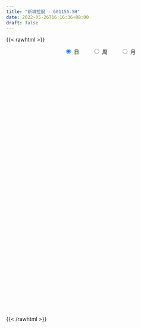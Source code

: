 ```yaml
---
title: "新城控股 - 601155.SH"
date: 2022-05-26T16:16:36+08:00
draft: false
---
```

{{< rawhtml >}}
    <div style="text-align: center">
        <label style="padding: 1rem;"><input style="margin-right: .5rem" type="radio" name="period" value="D" checked onclick="period_change(this)">日</label>
        <label style="padding: 1rem;"><input style="margin-right: .5rem" type="radio" name="period" value="W" onclick="period_change(this)">周</label>
        <label style="padding: 1rem;"><input style="margin-right: .5rem" type="radio" name="period" value="M" onclick="period_change(this)">月</label>
    </div>
    <div id="chart" style="height: 700px;"></div> 
    <script type="text/javascript">
        const D_v = [107827.12,69512.73,90962.77,74146.54,64954.05,61434.2,71985.63,82248.59,60612.44,54046.92,75956.71,61976.56,43164.27,61934.48,110045.65,84568.5,58995.86,54786.05,74351.45,69375.82,98161.22,77096.25,67216.47,68389.27,72625.37,72990.4,66278.96,51931.49,59040.93,93367.97,85041.34,62820.96,110625.62,88587.84,107023.37,101016.48,66418.37,68702.88,69545.03,132065.24,95767.81,85390.09,71716.75,59074.22,71491.0,61464.14,67804.63,64620.19,61268.65,175932.5,180103.28,131626.14,89731.25,85915.15,118801.44,68068.25,56882.47,108237.04,61995.56,156626.06,91267.36,193128.43,105279.61,58703.08,57585.65,66910.38,69860.65,68555.65,68814.88,65350.84,69957.77,66059.0,67102.77,45777.32,81878.14,80887.16,146805.32,157785.0,82813.9,85756.46,48997.75,40873.52,46495.0,58007.03,81395.93,74826.15,130113.59,112321.96,95455.37,170365.7,145249.38,129037.23,102517.92,137665.92,149038.38,176539.76,133365.46,137272.36,152230.37,82306.72,71208.45,83321.78,109409.12,62118.87,70580.56,133990.37,325556.13,249246.41,141549.84,110974.61,110978.02,164530.08,181458.72,166569.98,121784.96,119140.3,279327.88,147401.13,86633.26,161751.92,329628.36,155376.86,94406.76,74472.76,60373.75,68766.7,127349.56,72474.56,47150.7,63249.64,49668.67,49385.16,58150.9,102530.46,98558.87,98919.0,84795.77,130059.74,229782.27,251965.58,229267.02,389811.35,184446.65,253139.39,165484.24,170462.11,93935.14,161882.59,346799.64,164597.01,156325.53,90169.6,159412.59,129217.68,68833.43,177288.46,151226.29,169617.61,285751.49,175949.97,443348.73,361620.08,221482.76,181007.98,99937.05,110159.67,111249.84,140933.45,185664.09,385939.33,205870.84,158554.97,126457.36,84705.73,134207.41,114786.7,93818.93,65927.77,142384.61,98004.48,239191.87,151885.39,190744.86,82991.77,90068.57,127664.53,164653.85,122450.19,182894.35,100647.82,130147.73,173719.93,131069.82,145250.41,120889.82,106817.62,115728.28,174423.64,395787.99,181238.93,178917.83,172279.95,325805.47,426947.13,256148.69,433488.79,387735.21,602733.12,412772.89,323307.33,235251.13,295820.7,256639.56,408850.77,488073.11,365834.65,329202.86,303268.49,438413.48,285498.17,362340.96,280746.51,231159.64,264196.28,200474.0,270131.48,342366.86,201091.51,176879.83,198441.79,179477.33,317032.7,247195.73,354737.23,240948.06,219969.68,174180.1,289354.63,316281.51,244381.11,339735.22,338275.98,210746.3,151796.26,319848.18,243382.13,207660.21,174899.23,193058.1,289425.46]
const D_histogram = [0.0,0.0684189174,0.1584162923,0.2175097811,0.2590834322,0.2826750145,0.2967396443,0.3246131903,0.3407783538,0.3237620193,0.2746023267,0.2484157332,0.1950470954,0.1046007812,-0.0391011378,-0.1607227059,-0.2411816181,-0.3134730842,-0.3761412467,-0.4171352952,-0.5001697318,-0.5126362936,-0.5238567408,-0.5064763708,-0.5169452257,-0.428104697,-0.4023943039,-0.3416082002,-0.2951515594,-0.3060641571,-0.3238086335,-0.2963356397,-0.1074794869,-0.0923146008,-0.1508818541,-0.1341862233,-0.0951054533,-0.1049697294,-0.1035930702,-0.1192192893,-0.0459984866,-0.0739094195,-0.0340263157,-0.0302456051,-0.0402879574,-0.0762450225,-0.1053263919,-0.0600487545,-0.0980363252,-0.2727901222,-0.4507315767,-0.5507544462,-0.5526829765,-0.5217614043,-0.3960151178,-0.2982103766,-0.217260846,-0.1065899735,-0.0192250181,0.1957768693,0.3514268158,0.5502604449,0.6930076438,0.7334643322,0.7474962718,0.7144466459,0.714532665,0.586973764,0.4702741859,0.3111817415,0.1899466332,0.1143166037,0.0109864505,-0.0590033652,-0.0857855184,-0.0934591082,0.0365420751,0.2133899666,0.2751881791,0.336313551,0.3470976619,0.3224197124,0.2862844559,0.2735658762,0.3157727612,0.2114223167,0.0036083332,-0.2288127385,-0.3439744411,-0.2479930781,-0.1402857554,0.0019917239,-0.0272352541,0.064827181,0.1449746881,0.220142201,0.1581963385,0.1587014851,0.2343375894,0.2364171019,0.1394144296,0.0495320904,-0.06447366,-0.1281257515,-0.1923262645,-0.0865025675,0.1301113638,0.1983836031,0.2570772432,0.235905024,0.089303619,-0.1194983499,-0.3350084929,-0.5330895901,-0.6052631262,-0.6610039928,-0.7709396672,-0.7094887022,-0.6398612306,-0.4626395281,-0.1138965635,0.0652308012,0.1687126954,0.195997893,0.1851346027,0.1249810263,0.160608014,0.1366102186,0.1266033605,0.1281544788,0.1142403282,0.0700420435,0.0051904977,-0.0883636162,-0.1201356173,-0.10230996,-0.0362297706,-0.0485851784,0.0814707422,0.0595730636,0.1106482256,0.0156314314,-0.052412219,-0.1821879931,-0.2611131762,-0.2549322513,-0.2417383333,-0.2472638426,-0.1347574246,-0.0897931382,-0.0337940292,-0.0426601266,0.0085732601,0.0239329532,0.0261588078,-0.0157615689,0.0132461833,0.0538888323,0.1493484087,0.1487390082,0.284166778,0.4537169784,0.5581510462,0.5665234135,0.4970016372,0.3569182877,0.2920954877,0.2969603914,0.347763222,0.5023989905,0.5290690297,0.548871706,0.4669926545,0.3814070511,0.3034972542,0.1527424997,0.1151324826,0.0850545467,0.0291716202,0.0091172139,0.1057237243,-0.0029938026,-0.1747098784,-0.2482388804,-0.3508941473,-0.265236611,-0.1420152361,-0.1271061593,-0.2150385289,-0.3093615873,-0.3962969476,-0.4922866049,-0.5150452262,-0.4672009338,-0.3835672772,-0.3327038354,-0.2934391727,-0.4025945952,-0.6140915654,-0.7043017067,-0.744704411,-0.8068711911,-0.9477807944,-0.975973759,-0.7894168942,-0.4621994891,-0.2339499523,0.0076284661,0.2812559109,0.3615130882,0.406797612,0.4894022011,0.5191149615,0.6986447901,0.8793868419,1.0353697082,1.1621064168,1.0384961303,0.8890832612,0.6335774062,0.3541569898,0.1329383015,0.0845756057,0.0856332276,0.0344529664,-0.059628092,-0.2559410064,-0.4020718635,-0.4201043791,-0.5193177581,-0.5902770334,-0.6339947842,-0.5279896351,-0.3095202839,-0.2170170165,-0.2601518827,-0.3024850006,-0.2973728138,-0.3086999401,-0.334777123,-0.2205505182,-0.1087469786,-0.0327931879,-0.0100196249,0.1294984737,0.1814184699,0.165087625,0.1536833681,0.1188111369,0.1652370418]
const D_fast = [0.0,0.0855236467,0.2151250948,0.3285960288,0.434940538,0.5292008738,0.6174504147,0.7264772583,0.8278370103,0.8917611805,0.9112520697,0.9471694094,0.9425625456,0.8782664266,0.7247892232,0.5629869786,0.4222326619,0.2715729247,0.1148694506,-0.0304084218,-0.2384852913,-0.3791109265,-0.5212955589,-0.6305342816,-0.7702394429,-0.7884250885,-0.8633132713,-0.8879292177,-0.9152604667,-1.0026891038,-1.1013857385,-1.1479966547,-0.9860103736,-0.9939241377,-1.0902118544,-1.1070627795,-1.0917583728,-1.1278650813,-1.1523866896,-1.197817731,-1.1360965499,-1.1824848377,-1.1511083129,-1.1548890036,-1.1750033452,-1.230021666,-1.2854346333,-1.2551691845,-1.3176658365,-1.560617164,-1.8512415128,-2.0889529938,-2.2290522682,-2.3285710471,-2.30182854,-2.278576393,-2.2519420738,-2.1679186948,-2.0853599939,-1.8214138892,-1.5779072387,-1.2415084984,-0.9255093885,-0.701686617,-0.5007806096,-0.355218574,-0.1764993886,-0.1573148486,-0.1564458802,-0.2377428893,-0.3114913392,-0.3585422178,-0.4591257583,-0.5438664154,-0.5920949482,-0.623133315,-0.483996613,-0.2538012298,-0.1232059726,0.0219977871,0.1195563135,0.1754832921,0.2109191495,0.2665920389,0.3877421142,0.3362472489,0.1293353487,-0.1602889076,-0.3614442205,-0.327461127,-0.2548252432,-0.1120498329,-0.1480856244,-0.0398163941,0.0765747851,0.2067778482,0.1843810703,0.2245615882,0.3587820898,0.4199658779,0.3578168129,0.2803174963,0.1501933309,0.0545098016,-0.0577722776,0.0264257776,0.2755675498,0.3934356898,0.5163986407,0.5542026776,0.4299271773,0.191250621,-0.1080116453,-0.4393651401,-0.6628544577,-0.8838463225,-1.1865169137,-1.3024381243,-1.3927759602,-1.3312141399,-1.010945316,-0.815510251,-0.669850183,-0.5935655122,-0.5581451518,-0.5870534717,-0.5112744804,-0.5011197211,-0.4794757391,-0.4458860012,-0.4312400698,-0.4579278435,-0.5214817648,-0.6371267828,-0.6989326883,-0.7066845209,-0.6496617742,-0.6741634766,-0.5237398704,-0.5307442831,-0.4520070647,-0.5431160011,-0.6242627063,-0.7995854786,-0.9437889558,-1.0013410936,-1.048581759,-1.1159232289,-1.0371061671,-1.0145901652,-0.9670395636,-0.9865706926,-0.9331939909,-0.9118510595,-0.9030855029,-0.9489462719,-0.9166269739,-0.8625121167,-0.7297154381,-0.6931400867,-0.4866706223,-0.2036911773,0.040280652,0.1902838726,0.2450125057,0.1941587281,0.2023598,0.2814648016,0.4192084376,0.6994439538,0.8583812504,1.0154018532,1.0502709653,1.0600371247,1.0580016414,0.9454325118,0.9366056153,0.9277913161,0.8792012947,0.8614261919,0.9844636333,0.8749976558,0.6596041103,0.5240153883,0.3336365845,0.3529849681,0.4407025339,0.4238350709,0.2821430691,0.1104796139,-0.0755299833,-0.2945912919,-0.4461112197,-0.5150671607,-0.5273253235,-0.5596378405,-0.593732971,-0.8035370423,-1.1685569039,-1.4348424718,-1.6614212788,-1.9253058567,-2.3031606586,-2.5753470629,-2.5861444217,-2.3744768888,-2.2047148401,-1.9612293053,-1.6172878827,-1.4466524333,-1.2996685065,-1.0947133672,-0.9352218664,-0.5810308402,-0.1804420779,0.2343832153,0.6516465281,0.7876602743,0.8605182204,0.763406717,0.5725255481,0.3845414351,0.3573226408,0.3797885696,0.33722155,0.2282334686,-0.0320646974,-0.2787135204,-0.4017721307,-0.6308149493,-0.849343483,-1.0515599298,-1.0775521895,-0.9364629093,-0.8982138959,-1.0063867328,-1.1243411009,-1.1935721175,-1.2820742289,-1.3918456925,-1.3327567173,-1.2481399223,-1.1803844286,-1.1601157719,-0.9882230548,-0.8909484411,-0.8660073798,-0.8389907947,-0.8441602417,-0.7564250764]
const D_slow = [0.0,0.0171047293,0.0567088024,0.1110862477,0.1758571057,0.2465258594,0.3207107704,0.401864068,0.4870586565,0.5679991613,0.636649743,0.6987536763,0.7475154501,0.7736656454,0.763890361,0.7237096845,0.66341428,0.5850460089,0.4910106973,0.3867268735,0.2616844405,0.1335253671,0.0025611819,-0.1240579108,-0.2532942172,-0.3603203915,-0.4609189674,-0.5463210175,-0.6201089073,-0.6966249466,-0.777577105,-0.8516610149,-0.8785308867,-0.9016095369,-0.9393300004,-0.9728765562,-0.9966529195,-1.0228953519,-1.0487936194,-1.0785984417,-1.0900980634,-1.1085754182,-1.1170819972,-1.1246433985,-1.1347153878,-1.1537766434,-1.1801082414,-1.19512043,-1.2196295113,-1.2878270419,-1.4005099361,-1.5381985476,-1.6763692917,-1.8068096428,-1.9058134223,-1.9803660164,-2.0346812279,-2.0613287213,-2.0661349758,-2.0171907585,-1.9293340545,-1.7917689433,-1.6185170323,-1.4351509493,-1.2482768813,-1.0696652199,-0.8910320536,-0.7442886126,-0.6267200661,-0.5489246307,-0.5014379724,-0.4728588215,-0.4701122089,-0.4848630502,-0.5063094298,-0.5296742068,-0.5205386881,-0.4671911964,-0.3983941516,-0.3143157639,-0.2275413484,-0.1469364203,-0.0753653064,-0.0069738373,0.071969353,0.1248249322,0.1257270155,0.0685238309,-0.0174697794,-0.0794680489,-0.1145394878,-0.1140415568,-0.1208503703,-0.1046435751,-0.068399903,-0.0133643528,0.0261847318,0.0658601031,0.1244445004,0.1835487759,0.2184023833,0.2307854059,0.2146669909,0.182635553,0.1345539869,0.1129283451,0.145456186,0.1950520868,0.2593213976,0.3182976536,0.3406235583,0.3107489708,0.2269968476,0.0937244501,-0.0575913315,-0.2228423297,-0.4155772465,-0.592949422,-0.7529147297,-0.8685746117,-0.8970487526,-0.8807410523,-0.8385628784,-0.7895634052,-0.7432797545,-0.7120344979,-0.6718824944,-0.6377299398,-0.6060790996,-0.57404048,-0.5454803979,-0.527969887,-0.5266722626,-0.5487631666,-0.578797071,-0.604374561,-0.6134320036,-0.6255782982,-0.6052106126,-0.5903173467,-0.5626552903,-0.5587474325,-0.5718504872,-0.6173974855,-0.6826757796,-0.7464088424,-0.8068434257,-0.8686593863,-0.9023487425,-0.924797027,-0.9332455344,-0.943910566,-0.941767251,-0.9357840127,-0.9292443107,-0.933184703,-0.9298731572,-0.9164009491,-0.8790638469,-0.8418790948,-0.7708374003,-0.6574081557,-0.5178703942,-0.3762395408,-0.2519891315,-0.1627595596,-0.0897356877,-0.0154955898,0.0714452157,0.1970449633,0.3293122207,0.4665301472,0.5832783108,0.6786300736,0.7545043872,0.7926900121,0.8214731327,0.8427367694,0.8500296745,0.8523089779,0.878739909,0.8779914584,0.8343139888,0.7722542687,0.6845307318,0.6182215791,0.5827177701,0.5509412302,0.497181598,0.4198412012,0.3207669643,0.1976953131,0.0689340065,-0.0478662269,-0.1437580463,-0.2269340051,-0.3002937983,-0.4009424471,-0.5544653384,-0.7305407651,-0.9167168678,-1.1184346656,-1.3553798642,-1.599373304,-1.7967275275,-1.9122773998,-1.9707648878,-1.9688577713,-1.8985437936,-1.8081655215,-1.7064661185,-1.5841155683,-1.4543368279,-1.2796756303,-1.0598289199,-0.8009864928,-0.5104598886,-0.2508358561,-0.0285650408,0.1298293108,0.2183685583,0.2516031336,0.2727470351,0.294155342,0.3027685836,0.2878615606,0.223876309,0.1233583431,0.0183322483,-0.1114971912,-0.2590664496,-0.4175651456,-0.5495625544,-0.6269426254,-0.6811968795,-0.7462348501,-0.8218561003,-0.8961993037,-0.9733742888,-1.0570685695,-1.1122061991,-1.1393929437,-1.1475912407,-1.1500961469,-1.1177215285,-1.072366911,-1.0310950048,-0.9926741628,-0.9629713785,-0.9216621181]
const D_data = [['2021-05-17', 42.8828, 42.712, 42.4559, 43.6038],['2021-05-18', 42.6836, 43.7841, 42.361, 44.0972],['2021-05-19', 44.1161, 44.581, 44.0592, 45.3495],['2021-05-20', 44.6854, 44.7613, 43.9738, 45.0269],['2021-05-21', 45.0364, 45.0269, 44.8751, 45.7954],['2021-05-24', 45.0649, 45.2262, 44.4767, 45.4633],['2021-05-25', 45.0649, 45.4823, 44.9605, 45.9472],['2021-05-26', 45.7005, 46.0705, 45.2546, 46.6587],['2021-05-27', 46.0895, 46.3741, 45.6341, 46.7726],['2021-05-28', 46.5734, 46.2982, 46.099, 47.0572],['2021-05-31', 46.3836, 46.0421, 45.2167, 46.3836],['2021-06-01', 46.2982, 46.4311, 45.4444, 46.9244],['2021-06-02', 46.3267, 46.1559, 45.9187, 46.5449],['2021-06-03', 46.3077, 45.5298, 45.5298, 47.0572],['2021-06-04', 45.0649, 44.3628, 44.2584, 45.8049],['2021-06-07', 44.1731, 43.9454, 43.8125, 44.951],['2021-06-08', 44.192, 43.8505, 43.6418, 44.6854],['2021-06-09', 43.6513, 43.4046, 43.3097, 44.0687],['2021-06-10', 43.2907, 42.9587, 42.693, 43.7556],['2021-06-11', 43.0915, 42.693, 42.5223, 43.4331],['2021-06-15', 42.5128, 41.5071, 41.1751, 42.7025],['2021-06-16', 41.5546, 41.7538, 41.2699, 42.6836],['2021-06-17', 41.7158, 41.2984, 41.2889, 42.2092],['2021-06-18', 41.4692, 41.251, 40.473, 41.4787],['2021-06-21', 40.7956, 40.4825, 40.1409, 40.7956],['2021-06-22', 40.5394, 41.5166, 40.5204, 41.6969],['2021-06-23', 41.6305, 40.6438, 40.473, 41.6969],['2021-06-24', 40.6533, 40.9474, 40.3876, 41.5261],['2021-06-25', 40.862, 40.7197, 40.4635, 41.0802],['2021-06-28', 40.7956, 39.7614, 39.3535, 40.7956],['2021-06-29', 39.9417, 39.2396, 39.0499, 40.3022],['2021-06-30', 39.2396, 39.4673, 38.6799, 40.0081],['2021-07-01', 39.4768, 41.7917, 39.325, 42.1428],['2021-07-02', 41.4312, 39.9607, 39.9417, 41.6305],['2021-07-05', 40.2358, 38.6894, 38.3383, 40.3212],['2021-07-06', 38.7084, 39.2681, 38.7084, 39.9891],['2021-07-07', 38.9361, 39.4673, 38.7084, 39.6856],['2021-07-08', 40.2548, 38.7084, 38.5281, 40.3117],['2021-07-09', 39.0973, 38.5945, 38.4807, 39.5338],['2021-07-12', 38.8981, 38.1012, 37.8071, 38.974],['2021-07-13', 38.38, 39.15, 38.2, 39.65],['2021-07-14', 39.15, 37.8, 37.8, 39.15],['2021-07-15', 37.89, 38.48, 37.01, 38.93],['2021-07-16', 38.48, 37.96, 37.82, 38.76],['2021-07-19', 37.85, 37.58, 36.53, 37.85],['2021-07-20', 37.37, 36.92, 36.73, 37.5],['2021-07-21', 37.05, 36.59, 36.2, 37.18],['2021-07-22', 36.61, 37.33, 36.42, 37.7],['2021-07-23', 37.41, 36.07, 36.0, 37.64],['2021-07-26', 35.03, 33.45, 32.7, 35.13],['2021-07-27', 33.42, 31.97, 31.78, 33.42],['2021-07-28', 31.83, 31.58, 31.37, 32.3],['2021-07-29', 32.3, 31.86, 31.58, 32.3],['2021-07-30', 31.86, 31.67, 30.83, 32.25],['2021-08-02', 32.1, 32.65, 30.8, 33.25],['2021-08-03', 32.5, 32.35, 32.1, 33.48],['2021-08-04', 32.35, 32.13, 31.83, 32.57],['2021-08-05', 32.01, 32.6, 31.95, 33.66],['2021-08-06', 32.15, 32.5, 31.68, 32.81],['2021-08-09', 32.83, 34.7, 32.51, 35.69],['2021-08-10', 34.7, 34.9, 33.7, 35.12],['2021-08-11', 36.0, 36.5, 36.0, 38.39],['2021-08-12', 36.58, 36.98, 36.25, 37.42],['2021-08-13', 36.6, 36.55, 36.08, 37.15],['2021-08-16', 36.89, 36.77, 36.15, 37.36],['2021-08-17', 36.7, 36.55, 36.15, 37.58],['2021-08-18', 36.29, 37.31, 35.71, 37.48],['2021-08-19', 37.03, 35.77, 35.66, 37.3],['2021-08-20', 35.88, 35.57, 34.91, 36.62],['2021-08-23', 35.3, 34.52, 34.45, 35.56],['2021-08-24', 34.39, 34.36, 33.99, 35.23],['2021-08-25', 34.65, 34.45, 33.71, 34.95],['2021-08-26', 34.28, 33.6, 33.29, 34.63],['2021-08-27', 33.41, 33.46, 33.01, 33.96],['2021-08-30', 33.89, 33.61, 32.55, 34.27],['2021-08-31', 33.78, 33.61, 32.87, 34.48],['2021-09-01', 33.6, 35.57, 33.36, 36.29],['2021-09-02', 35.5, 37.02, 35.21, 37.45],['2021-09-03', 37.0, 36.36, 35.88, 37.37],['2021-09-06', 36.32, 36.88, 36.04, 37.63],['2021-09-07', 36.88, 36.68, 36.12, 37.11],['2021-09-08', 37.0, 36.44, 36.31, 37.08],['2021-09-09', 36.28, 36.36, 35.83, 37.17],['2021-09-10', 36.75, 36.74, 36.23, 37.61],['2021-09-13', 36.6, 37.75, 36.4, 38.11],['2021-09-14', 37.92, 35.97, 35.81, 37.92],['2021-09-15', 35.58, 33.93, 33.5, 35.75],['2021-09-16', 33.61, 32.35, 32.24, 33.83],['2021-09-17', 32.32, 32.65, 32.01, 33.34],['2021-09-22', 31.77, 35.0, 31.51, 35.37],['2021-09-23', 35.1, 35.53, 34.65, 35.84],['2021-09-24', 35.53, 36.57, 35.23, 37.31],['2021-09-27', 36.57, 34.7, 34.53, 36.57],['2021-09-28', 36.0, 36.39, 35.72, 37.09],['2021-09-29', 36.15, 36.78, 36.07, 37.85],['2021-09-30', 37.52, 37.28, 37.23, 39.06],['2021-10-08', 38.2, 35.75, 35.43, 38.39],['2021-10-11', 35.98, 36.5, 35.98, 37.75],['2021-10-12', 36.78, 37.82, 36.25, 37.98],['2021-10-13', 37.82, 37.32, 36.66, 38.09],['2021-10-14', 37.01, 36.0, 35.96, 37.49],['2021-10-15', 35.96, 35.69, 35.56, 36.9],['2021-10-18', 35.69, 34.86, 33.81, 35.7],['2021-10-19', 34.85, 34.96, 34.2, 35.63],['2021-10-20', 35.29, 34.5, 34.11, 35.34],['2021-10-21', 34.7, 36.65, 34.68, 36.76],['2021-10-22', 38.39, 38.95, 38.21, 40.32],['2021-10-25', 37.05, 38.02, 37.05, 39.43],['2021-10-26', 38.0, 38.46, 37.51, 39.83],['2021-10-27', 38.5, 37.8, 37.23, 38.5],['2021-10-28', 37.25, 35.95, 35.8, 37.61],['2021-10-29', 35.01, 34.24, 33.82, 35.69],['2021-11-01', 34.24, 32.86, 32.5, 34.24],['2021-11-02', 32.88, 31.63, 31.38, 33.27],['2021-11-03', 31.9, 32.02, 31.64, 32.4],['2021-11-04', 32.03, 31.35, 31.3, 32.35],['2021-11-05', 31.0, 29.6, 28.62, 31.28],['2021-11-08', 29.91, 30.95, 29.91, 31.16],['2021-11-09', 31.4, 30.77, 30.3, 31.4],['2021-11-10', 30.95, 32.23, 30.03, 32.27],['2021-11-11', 32.44, 35.45, 32.4, 35.45],['2021-11-12', 35.44, 34.61, 34.21, 35.45],['2021-11-15', 34.6, 34.4, 33.7, 34.67],['2021-11-16', 35.0, 33.83, 33.51, 35.0],['2021-11-17', 33.73, 33.44, 33.04, 34.1],['2021-11-18', 33.1, 32.65, 32.53, 33.36],['2021-11-19', 32.64, 33.8, 32.22, 34.28],['2021-11-22', 33.8, 33.11, 32.72, 33.89],['2021-11-23', 33.02, 33.21, 32.75, 33.62],['2021-11-24', 33.11, 33.35, 32.97, 34.25],['2021-11-25', 33.56, 33.14, 32.86, 33.79],['2021-11-26', 32.98, 32.6, 32.39, 32.98],['2021-11-29', 32.2, 32.0, 31.7, 32.5],['2021-11-30', 31.63, 31.1, 30.99, 32.55],['2021-12-01', 30.87, 31.37, 30.81, 32.36],['2021-12-02', 31.4, 31.78, 30.94, 32.49],['2021-12-03', 31.92, 32.47, 31.32, 32.47],['2021-12-06', 32.98, 31.51, 31.51, 34.25],['2021-12-07', 32.51, 33.54, 32.11, 34.15],['2021-12-08', 33.34, 31.9, 31.62, 33.54],['2021-12-09', 31.8, 32.88, 31.61, 33.32],['2021-12-10', 32.48, 30.9, 30.13, 32.7],['2021-12-13', 30.89, 30.7, 30.62, 31.78],['2021-12-14', 30.6, 29.21, 29.19, 30.6],['2021-12-15', 29.24, 29.01, 28.95, 29.68],['2021-12-16', 29.09, 29.57, 28.75, 29.79],['2021-12-17', 29.35, 29.4, 29.35, 29.77],['2021-12-20', 29.33, 28.87, 28.79, 29.98],['2021-12-21', 28.81, 30.36, 28.8, 30.77],['2021-12-22', 30.25, 29.72, 29.56, 30.56],['2021-12-23', 29.68, 29.95, 28.88, 30.23],['2021-12-24', 29.78, 29.1, 29.09, 29.78],['2021-12-27', 29.3, 29.82, 29.23, 30.66],['2021-12-28', 29.76, 29.43, 29.18, 29.8],['2021-12-29', 29.4, 29.2, 29.11, 29.56],['2021-12-30', 29.18, 28.41, 28.3, 29.25],['2021-12-31', 28.48, 29.13, 28.42, 29.32],['2022-01-04', 28.85, 29.36, 28.46, 29.77],['2022-01-05', 29.29, 30.37, 29.11, 30.89],['2022-01-06', 30.36, 29.42, 29.14, 30.58],['2022-01-07', 29.4, 31.55, 29.4, 31.95],['2022-01-10', 31.48, 33.0, 31.28, 33.43],['2022-01-11', 33.7, 33.25, 32.58, 34.44],['2022-01-12', 33.01, 32.74, 31.72, 33.36],['2022-01-13', 32.4, 31.98, 31.95, 33.16],['2022-01-14', 31.61, 30.84, 30.79, 31.9],['2022-01-17', 30.7, 31.47, 30.55, 31.8],['2022-01-18', 31.14, 32.41, 31.13, 33.06],['2022-01-19', 32.9, 33.4, 32.66, 34.09],['2022-01-20', 34.48, 35.62, 34.3, 36.72],['2022-01-21', 35.52, 34.96, 34.24, 35.8],['2022-01-24', 35.29, 35.49, 34.52, 36.5],['2022-01-25', 35.41, 34.53, 34.45, 35.95],['2022-01-26', 34.65, 34.46, 34.0, 35.05],['2022-01-27', 34.25, 34.49, 33.69, 35.2],['2022-01-28', 34.46, 33.25, 33.18, 34.9],['2022-02-07', 33.25, 34.38, 33.02, 34.51],['2022-02-08', 34.2, 34.49, 33.73, 34.65],['2022-02-09', 35.0, 34.1, 33.85, 36.03],['2022-02-10', 34.2, 34.48, 33.11, 35.3],['2022-02-11', 35.5, 36.32, 35.5, 37.08],['2022-02-14', 35.8, 33.88, 33.71, 36.19],['2022-02-15', 34.0, 32.38, 31.76, 34.41],['2022-02-16', 32.6, 32.89, 32.2, 33.26],['2022-02-17', 32.8, 31.91, 31.81, 32.8],['2022-02-18', 32.37, 34.07, 32.23, 34.16],['2022-02-21', 34.39, 35.03, 33.26, 35.2],['2022-02-22', 34.51, 34.02, 33.74, 35.7],['2022-02-23', 33.9, 32.47, 32.25, 34.0],['2022-02-24', 32.12, 31.75, 31.31, 32.43],['2022-02-25', 31.77, 31.12, 30.7, 32.39],['2022-02-28', 31.0, 30.19, 29.71, 31.14],['2022-03-01', 30.12, 30.4, 29.93, 30.99],['2022-03-02', 30.7, 30.96, 30.6, 31.64],['2022-03-03', 31.2, 31.41, 31.0, 32.0],['2022-03-04', 31.39, 31.05, 30.18, 31.47],['2022-03-07', 31.8, 30.86, 30.28, 31.8],['2022-03-08', 30.8, 28.48, 28.27, 30.89],['2022-03-09', 28.69, 25.85, 25.63, 28.82],['2022-03-10', 26.28, 25.93, 25.36, 26.52],['2022-03-11', 25.31, 25.5, 24.64, 25.69],['2022-03-14', 24.76, 24.18, 24.0, 25.68],['2022-03-15', 23.76, 21.76, 21.76, 23.76],['2022-03-16', 21.98, 21.73, 20.09, 22.37],['2022-03-17', 23.9, 23.9, 23.17, 23.9],['2022-03-18', 24.25, 26.29, 23.98, 26.29],['2022-03-21', 26.22, 26.0, 24.75, 26.42],['2022-03-22', 24.9, 27.07, 24.77, 27.78],['2022-03-23', 27.0, 28.71, 26.58, 29.78],['2022-03-24', 27.5, 27.24, 27.16, 28.57],['2022-03-25', 26.76, 27.2, 26.45, 28.28],['2022-03-28', 27.0, 28.14, 26.6, 28.92],['2022-03-29', 27.72, 27.97, 27.51, 29.26],['2022-03-30', 28.1, 30.71, 28.0, 30.77],['2022-03-31', 29.91, 32.17, 29.75, 33.29],['2022-04-01', 31.78, 33.41, 31.1, 33.8],['2022-04-06', 34.0, 34.6, 33.51, 35.42],['2022-04-07', 33.97, 32.3, 31.96, 34.6],['2022-04-08', 32.36, 31.99, 30.79, 33.3],['2022-04-11', 31.35, 30.18, 30.01, 31.55],['2022-04-12', 30.01, 28.85, 28.6, 30.75],['2022-04-13', 28.57, 28.45, 27.78, 29.32],['2022-04-14', 29.0, 30.01, 28.62, 30.38],['2022-04-15', 29.45, 30.61, 29.45, 31.72],['2022-04-18', 29.8, 29.91, 29.57, 31.66],['2022-04-19', 29.6, 29.01, 28.25, 29.75],['2022-04-20', 28.75, 26.85, 26.39, 29.0],['2022-04-21', 26.85, 26.31, 26.1, 27.43],['2022-04-22', 26.06, 27.15, 25.9, 27.44],['2022-04-25', 26.66, 25.43, 25.4, 27.75],['2022-04-26', 25.52, 24.85, 24.7, 26.1],['2022-04-27', 24.37, 24.34, 23.32, 24.69],['2022-04-28', 24.0, 25.85, 23.91, 25.85],['2022-04-29', 25.79, 27.72, 24.67, 28.1],['2022-05-05', 27.72, 26.68, 26.57, 28.39],['2022-05-06', 25.9, 24.82, 24.52, 25.9],['2022-05-09', 24.4, 24.26, 24.22, 25.32],['2022-05-10', 23.98, 24.39, 23.05, 24.62],['2022-05-11', 23.76, 23.79, 23.5, 24.6],['2022-05-12', 23.5, 23.1, 22.7, 23.74],['2022-05-13', 23.1, 24.72, 23.01, 24.95],['2022-05-16', 25.9, 25.01, 24.45, 25.9],['2022-05-17', 24.79, 24.85, 24.33, 25.52],['2022-05-18', 24.61, 24.27, 24.02, 24.79],['2022-05-19', 23.69, 26.06, 23.66, 26.4],['2022-05-20', 25.9, 25.45, 25.25, 26.51],['2022-05-23', 25.33, 24.68, 24.38, 25.5],['2022-05-24', 24.7, 24.65, 24.45, 25.08],['2022-05-25', 24.65, 24.2, 23.78, 24.65],['2022-05-26', 24.37, 25.23, 24.02, 25.62]]
const W_v = [608597.95,713938.5699999999,574148.04,751987.0399999999,508427.78,433766.69,541541.4299999999,567340.05,536975.46,901301.5900000001,909691.3300000001,679975.4500000001,515713.6,418518.14,582754.22,1039105.02,547832.67,805041.72,955423.39,1032122.48,774273.3800000001,660546.83,780992.3500000001,626796.6899999999,1001136.74,1299952.9100000001,1376634.45,1544138.75,1778853.1599999999,1764999.5699999998,1029282.45,363020.28,1180656.6200000001,1014902.7999999999,1287627.55,946166.53,1120907.8500000001,392712.02,926575.3400000001,1122013.51,937804.54,403736.04,650004.6900000001,339680.23,944270.6100000001,883906.6800000001,881694.76,718048.0099999999,851061.4300000001,1174698.5600000001,884518.0900000001,894021.22,1079077.7200000002,1065371.0900000001,824781.35,884803.52,652260.52,542063.3999999999,858826.0800000001,576415.25,500893.31,774335.54,823439.9700000001,646215.55,824023.55,917275.9300000001,860997.63,399353.78,544577.37,682166.5499999999,382641.69,770468.02,682840.7,563379.55,395660.45,268545.32,384891.6,428165.56,564503.0,778019.1500000001,620567.55,546470.23,780686.5699999999,960169.8200000001,1406279.75,1001249.9,743253.9,1026852.9400000001,848320.86,863907.62,732039.25,290904.31,752678.7799999999,519079.58,403938.84,458214.8,364094.05,456208.18,427966.51,407429.6,428326.63,6054603.3199999994,3970196.1199999996,2898482.3700000001,1448915.5700000001,1468099.8000000003,1208253.79,1159810.01,988295.3099999999,921822.37,899838.6500000001,1418450.7499999998,1053615.1799999999,287760.11,846273.97,1120756.95,1287818.9000000001,1211637.8700000001,881432.9500000001,702202.98,598867.35,562408.1800000001,622358.55,751454.27,682204.6,453579.26,441633.14,472736.0699999999,586868.14,586846.72,989679.4900000001,594258.24,699589.86,767110.9300000001,855373.1799999999,892366.2100000001,1162155.74,1044343.1,737894.51,425195.04,434215.36,443619.48,525925.52,358958.06,392985.3100000001,299559.23,346439.86,473297.82,326738.21,438434.69,359090.13,1049962.9899999998,1075293.74,814644.75,535804.22,460650.68,437636.25,488919.3200000001,456712.03,465148.0499999999,451949.28,411673.65,339374.16,836687.85,220806.93,85756.14,365150.72,281734.18,394713.77,401069.03,530953.33,435183.6900000001,313565.13,534870.65,258196.59,257486.76,327729.02,246735.3,542727.03,482514.64,957995.12,919502.63,584269.0699999999,294109.38,236147.92,822262.39,813602.25,575501.39,385668.63,328080.91,583595.72,243394.53,295988.89,209698.58,405687.55,147687.75,483591.01,407403.21,330327.78,353077.67,342077.68,310863.21,322867.15,440443.73,412706.13,444014.11,326648.61,663308.3200000001,413984.76,605004.5399999999,331727.21,314247.7,550169.52,280129.76,494113.0,444652.31,565761.98,133365.46,526339.6799999999,701655.05,777278.96,868281.8400000001,880791.53,425369.53,281928.73,442955.0,1230885.96,867467.53,919774.37,685978.4500000001,1074667.7999999998,974207.5400000002,1029657.5499999999,618712.1699999999,639327.6599999999,643355.12,700793.9399999999,677747.6,1046096.67,1614670.03,1961799.6800000002,1815218.79,1070884.8300000001,1423941.5600000001,1190943.6799999999,1296884.78,460917.74,1363932.5699999998,1264048.8500000001,865043.0]
const W_histogram = [0.0,-0.0724202849,-0.0976343966,-0.1992682084,-0.2176358586,-0.2277484976,-0.196512607,-0.1362229666,-0.0595008648,0.0636354123,0.1449477085,0.09601197,0.0477748081,0.0488673065,0.1071943617,0.2402445771,0.3423570591,0.5335106333,0.6303441107,0.6847891191,0.7239246045,0.7135527175,0.7986075503,0.8426237032,0.888030552,1.0806867531,1.2249914841,1.6847746092,1.59936975,0.8990758796,0.5830309096,0.402008734,0.2234024439,0.2707911639,0.1827266557,-0.1357343899,-0.2530155137,-0.3542114868,-0.3219420804,-0.5868963204,-0.7662174183,-0.8245080508,-0.7630945908,-0.699474839,-0.8277617523,-0.9175191433,-0.8329003342,-0.6177130403,-0.414729647,-0.4733019484,-0.6523450217,-0.6999891812,-0.788549338,-0.7722791048,-0.9402440373,-0.9286580481,-1.014560187,-0.9448733251,-0.7448319316,-0.5914891681,-0.5101061029,-0.2138859357,-0.136405768,-0.2429637496,-0.329158184,-0.2428242866,-0.1104631848,-0.0517430196,0.0719342319,0.2019875238,0.3154723779,0.3221894953,0.3373282407,0.1978003838,0.0828232385,0.0920742341,0.0832463502,0.1619327753,0.2577476663,0.4351097665,0.5508418824,0.6931774714,0.8702687505,0.9731593382,1.4029157196,1.5887463592,1.7977117451,1.7098651415,1.5391369644,1.2543446925,0.8996060992,0.5845742709,0.2570070994,-0.0601655,-0.3313591991,-0.3736849507,-0.3573160863,-0.2279656799,-0.194627056,-0.1621249027,-0.4584000805,-1.0313837186,-1.2394497934,-1.4811484622,-1.6568331037,-1.8035740703,-1.7031926963,-1.5307441662,-1.3972296625,-1.2024029336,-0.9558277145,-0.7453198857,-0.4951386495,-0.2424731803,-0.0523482661,0.17652405,0.5195181854,0.6988544678,0.835086708,0.7769958944,0.6723142045,0.6400010016,0.7058424121,0.8489367543,0.9380204974,0.920028545,0.9088513393,0.8790874208,0.7280702526,0.3831282546,0.0695745403,-0.0058655809,-0.1539305992,-0.3382477443,-0.3182567248,-0.4200525805,-0.6554188826,-0.6597530001,-0.5966772293,-0.5487480025,-0.4722943856,-0.4744630628,-0.3710809439,-0.2557846116,-0.2187707234,-0.2363041192,-0.1866432833,-0.0756781562,-0.0462944301,0.0142687454,0.0235971103,0.184511293,0.4223461878,0.3834500216,0.358757206,0.3991435903,0.3689183497,0.4265665343,0.4862475785,0.4993784798,0.3852371793,0.2030921347,0.1702531055,0.1403045579,0.1134114963,0.0611349305,-0.0020317493,-0.0668894058,-0.2013110578,-0.1496155354,-0.1392409441,-0.1089794713,-0.0784913134,-0.0014426951,-0.0427470087,-0.0197384107,-0.0974436787,-0.0929035866,-0.133715163,-0.0515640667,0.5169943773,0.7067580225,0.868536046,0.9326815303,1.0342821122,1.3278696032,1.1857228903,0.9532220931,0.6989232856,0.4844811083,0.5673204405,0.4330725704,0.283234154,0.0957142543,-0.1524241399,-0.3846392948,-0.5441805383,-0.4305982382,-0.2803691464,-0.3190508973,-0.4564333903,-0.6328998111,-0.7650513663,-0.8752871944,-1.0027630542,-1.085381252,-1.2132018274,-1.5200710155,-1.5858468842,-1.287954708,-1.0958057865,-1.0496238495,-0.7752333233,-0.5312436784,-0.6031532028,-0.3567383952,-0.1277631565,-0.064382331,-0.014156697,0.237097517,0.0920142154,-0.2896227388,-0.1830203352,-0.1469888981,-0.1816326746,-0.1900593438,-0.2730761503,-0.3934030995,-0.4533297439,-0.4501641345,-0.2540692375,-0.1464998319,0.2085177639,0.3274882481,0.5965743675,0.6047744346,0.4029755493,0.263008429,-0.1811866782,-0.3877636025,-0.4260350382,-0.0176049641,0.1625097333,0.1922611798,-0.0069707093,-0.0820797793,-0.2967139464,-0.4081825339,-0.3952465755,-0.3647403161]
const W_fast = [0.0,-0.0905253561,-0.140148067,-0.2915989308,-0.3643755458,-0.4314253091,-0.4493175703,-0.4230836715,-0.3612367859,-0.2221916558,-0.1046424324,-0.1295751784,-0.1658686383,-0.1525593133,-0.0674336676,0.125677692,0.3133794388,0.6379106713,0.8923301763,1.1179724646,1.3380891011,1.5061053935,1.7908121138,2.0454841925,2.3128986794,2.7757265687,3.2262791707,4.1072559481,4.4216935264,3.9461686259,3.7758813834,3.6953613913,3.5726057121,3.6876922231,3.6453093788,3.2929147357,3.1123797335,2.9226308887,2.874414775,2.4627364549,2.0918610024,1.8274433572,1.6980831696,1.5868342115,1.2516068602,0.9324696834,0.8088634089,0.8696224428,0.9689234244,0.7920256359,0.4498963071,0.2272548524,-0.058442639,-0.2352421819,-0.6382681238,-0.8588466466,-1.1983888323,-1.3649203017,-1.351086891,-1.3456164195,-1.3917598801,-1.1490111968,-1.1056324711,-1.27293139,-1.4414153705,-1.4157875448,-1.3110422392,-1.2652578289,-1.1235970194,-0.9430468465,-0.750693898,-0.6634294067,-0.5639586012,-0.6540363621,-0.7483076978,-0.7160381437,-0.7040544401,-0.5848848211,-0.4246330135,-0.1384934717,0.1149491148,0.4305790716,0.8252375384,1.1714179606,1.9519032719,2.5349205014,3.1933138235,3.5329335053,3.7469895693,3.7757834705,3.645946402,3.4770581415,3.2137427449,2.8815287704,2.5274952716,2.3917482823,2.318788125,2.3911471115,2.3758289715,2.3677998991,1.9569247011,1.1260951334,0.6081666102,-0.0038191742,-0.5937120916,-1.1913465757,-1.5167633758,-1.7270008872,-1.9427937992,-2.0485678037,-2.0409495132,-2.0167716558,-1.890375082,-1.6983279079,-1.5212900603,-1.2482867317,-0.7754130499,-0.4213631505,-0.0763592334,0.0597989266,0.1231957879,0.2508828354,0.4931848489,0.8485133797,1.1721022471,1.384117431,1.6001530601,1.7901609969,1.8211613917,1.5720014574,1.2758413782,1.1989348617,1.0123871937,0.7435081125,0.6839349508,0.47712595,0.0779049272,-0.0913674403,-0.1774609768,-0.2667187506,-0.3083387301,-0.429123173,-0.4185112901,-0.3671611107,-0.3848399033,-0.4614493289,-0.4584493138,-0.3664037258,-0.3485936073,-0.2844632454,-0.2692356029,-0.0621935969,0.2812278447,0.338194184,0.4031906699,0.5433629518,0.6053672986,0.7696571168,0.9509000556,1.0888755768,1.0710435712,0.9396715603,0.9493958075,0.9545233993,0.9559832118,0.9189903786,0.8553157615,0.7737357536,0.5889863371,0.6032779756,0.5788423309,0.5818589359,0.5927242654,0.66941221,0.6174211442,0.6354951395,0.5334289518,0.5147431472,0.4405027801,0.5097628597,1.207569898,1.5740230488,1.9529350838,2.2502509508,2.6104220607,3.2359769525,3.3902609622,3.3960656882,3.3164977022,3.223175802,3.4478452442,3.4218655167,3.3428356389,3.1792443028,2.8929998736,2.5646248949,2.2690385168,2.2749712574,2.3551080627,2.2366635874,1.9851727469,1.6504813732,1.3270669765,0.9980093497,0.6198427265,0.2658792157,-0.1652418167,-0.8521287586,-1.3143663483,-1.3384628491,-1.4202653743,-1.6364893997,-1.5559072042,-1.4447284789,-1.6674263041,-1.5101960953,-1.3131616457,-1.2658764029,-1.2191899431,-0.9086613499,-1.0307410977,-1.4847837366,-1.4239364168,-1.4246522042,-1.5047041493,-1.5606456544,-1.7119314986,-1.9306092226,-2.1038683031,-2.2132437273,-2.0806661397,-2.009721692,-1.6025746552,-1.401732109,-0.9835023978,-0.8241087221,-0.92516372,-0.999378733,-1.4888705098,-1.7923883347,-1.93716853,-1.5331396969,-1.3123975661,-1.2345808247,-1.4355553912,-1.531184406,-1.8199970597,-2.0335112806,-2.1193869662,-2.1800657857]
const W_slow = [0.0,-0.0181050712,-0.0425136704,-0.0923307225,-0.1467396871,-0.2036768115,-0.2528049633,-0.2868607049,-0.3017359211,-0.2858270681,-0.2495901409,-0.2255871484,-0.2136434464,-0.2014266198,-0.1746280294,-0.1145668851,-0.0289776203,0.104400038,0.2619860657,0.4331833455,0.6141644966,0.792552676,0.9922045635,1.2028604893,1.4248681273,1.6950398156,2.0012876866,2.4224813389,2.8223237764,3.0470927463,3.1928504737,3.2933526573,3.3492032682,3.4169010592,3.4625827231,3.4286491256,3.3653952472,3.2768423755,3.1963568554,3.0496327753,2.8580784207,2.651951408,2.4611777603,2.2863090506,2.0793686125,1.8499888267,1.6417637431,1.4873354831,1.3836530713,1.2653275842,1.1022413288,0.9272440335,0.730106699,0.5370369228,0.3019759135,0.0698114015,-0.1838286453,-0.4200469765,-0.6062549594,-0.7541272515,-0.8816537772,-0.9351252611,-0.9692267031,-1.0299676405,-1.1122571865,-1.1729632582,-1.2005790544,-1.2135148093,-1.1955312513,-1.1450343703,-1.0661662759,-0.985618902,-0.9012868419,-0.8518367459,-0.8311309363,-0.8081123778,-0.7873007902,-0.7468175964,-0.6823806798,-0.5736032382,-0.4358927676,-0.2625983998,-0.0450312121,0.1982586224,0.5489875523,0.9461741421,1.3956020784,1.8230683638,2.2078526049,2.521438778,2.7463403028,2.8924838706,2.9567356454,2.9416942704,2.8588544707,2.765433233,2.6761042114,2.6191127914,2.5704560274,2.5299248018,2.4153247816,2.157478852,1.8476164036,1.4773292881,1.0631210121,0.6122274946,0.1864293205,-0.196256721,-0.5455641367,-0.8461648701,-1.0851217987,-1.2714517701,-1.3952364325,-1.4558547276,-1.4689417941,-1.4248107816,-1.2949312353,-1.1202176183,-0.9114459413,-0.7171969677,-0.5491184166,-0.3891181662,-0.2126575632,-0.0004233746,0.2340817497,0.464088886,0.6913017208,0.911073576,1.0930911392,1.1888732028,1.2062668379,1.2048004426,1.1663177929,1.0817558568,1.0021916756,0.8971785305,0.7333238098,0.5683855598,0.4192162525,0.2820292519,0.1639556555,0.0453398898,-0.0474303462,-0.1113764991,-0.1660691799,-0.2251452097,-0.2718060306,-0.2907255696,-0.3022991771,-0.2987319908,-0.2928327132,-0.2467048899,-0.141118343,-0.0452558376,0.0444334639,0.1442193615,0.2364489489,0.3430905825,0.4646524771,0.589497097,0.6858063919,0.7365794255,0.7791427019,0.8142188414,0.8425717155,0.8578554481,0.8573475108,0.8406251593,0.7902973949,0.752893511,0.718083275,0.6908384072,0.6712155788,0.6708549051,0.6601681529,0.6552335502,0.6308726305,0.6076467339,0.5742179431,0.5613269264,0.6905755208,0.8672650264,1.0843990379,1.3175694204,1.5761399485,1.9081073493,2.2045380719,2.4428435951,2.6175744165,2.7386946936,2.8805248037,2.9887929463,3.0596014848,3.0835300484,3.0454240135,2.9492641898,2.8132190552,2.7055694956,2.635477209,2.5557144847,2.4416061371,2.2833811844,2.0921183428,1.8732965442,1.6226057806,1.3512604676,1.0479600108,0.6679422569,0.2714805359,-0.0505081411,-0.3244595878,-0.5868655501,-0.780673881,-0.9134848006,-1.0642731013,-1.1534577001,-1.1853984892,-1.2014940719,-1.2050332462,-1.1457588669,-1.1227553131,-1.1951609978,-1.2409160816,-1.2776633061,-1.3230714748,-1.3705863107,-1.4388553483,-1.5372061231,-1.6505385591,-1.7630795928,-1.8265969021,-1.8632218601,-1.8110924191,-1.7292203571,-1.5800767652,-1.4288831566,-1.3281392693,-1.262387162,-1.3076838316,-1.4046247322,-1.5111334918,-1.5155347328,-1.4749072995,-1.4268420045,-1.4285846818,-1.4491046267,-1.5232831133,-1.6253287468,-1.7241403906,-1.8153254696]
const W_data = [['2017-07-14', 15.4124, 16.1407, 14.862, 16.327],['2017-07-21', 16.1492, 15.0059, 14.9128, 16.2762],['2017-07-28', 14.8958, 15.26, 14.5571, 15.3785],['2017-08-04', 15.2769, 13.8288, 13.7357, 15.3531],['2017-08-11', 13.8458, 14.3623, 13.8034, 14.4978],['2017-08-18', 14.3708, 14.1845, 13.8881, 14.3793],['2017-08-25', 14.2268, 14.5571, 13.9558, 14.7434],['2017-09-01', 14.4978, 14.9975, 14.4978, 15.4632],['2017-09-08', 14.9636, 15.4547, 14.6587, 15.7257],['2017-09-15', 15.6326, 16.5387, 15.1414, 16.9791],['2017-09-22', 16.6742, 16.6149, 16.3693, 17.5126],['2017-09-29', 16.327, 15.1329, 15.0229, 16.327],['2017-10-13', 15.6665, 14.9043, 14.6672, 15.7342],['2017-10-20', 14.9128, 15.4039, 14.8704, 15.4632],['2017-10-27', 15.4124, 16.3185, 15.2515, 16.5641],['2017-11-03', 16.8944, 17.8936, 16.6149, 18.5965],['2017-11-10', 17.6989, 18.3679, 17.1908, 18.7828],['2017-11-17', 18.4356, 20.6374, 18.4356, 20.6543],['2017-11-24', 20.3241, 20.7305, 19.9006, 22.8392],['2017-12-01', 20.8322, 21.1878, 19.5873, 22.0008],['2017-12-08', 21.2556, 21.8907, 20.6289, 22.221],['2017-12-15', 21.7467, 22.0262, 21.6875, 23.1186],['2017-12-22', 22.0262, 24.1602, 21.0947, 24.3042],['2017-12-29', 24.0925, 24.8123, 23.3557, 25.0917],['2018-01-05', 25.024, 25.9555, 24.3973, 26.7431],['2018-01-12', 26.2604, 29.4614, 26.2519, 30.5708],['2018-01-19', 29.1904, 30.9603, 28.894, 32.0188],['2018-01-26', 30.8248, 38.0398, 30.1558, 38.2516],['2018-02-02', 38.0483, 33.9158, 32.3068, 38.7597],['2018-02-09', 33.0266, 25.4982, 25.4982, 35.3723],['2018-02-14', 25.3966, 28.5976, 24.5836, 29.707],['2018-02-23', 29.5461, 29.8001, 28.5384, 30.3591],['2018-03-02', 29.7663, 29.58, 26.7261, 30.3167],['2018-03-09', 29.6646, 32.7387, 29.6646, 33.5008],['2018-03-16', 32.7725, 31.6039, 28.8009, 32.925],['2018-03-23', 31.7225, 28.1234, 27.9456, 32.2814],['2018-03-30', 27.9625, 29.7917, 25.8285, 30.232],['2018-04-04', 29.7155, 29.6308, 29.0465, 31.1043],['2018-04-13', 29.2328, 31.3075, 28.0387, 32.6455],['2018-04-20', 30.9434, 27.031, 26.7261, 31.3075],['2018-04-27', 27.0141, 26.7769, 25.4474, 29.3428],['2018-05-04', 26.7261, 27.4036, 26.2519, 28.242],['2018-05-11', 27.3528, 28.64, 27.3274, 29.6138],['2018-05-18', 28.8517, 28.7585, 28.5468, 29.5546],['2018-05-25', 29.1988, 25.8755, 25.6325, 29.3203],['2018-06-01', 25.8494, 25.3461, 23.3764, 26.0056],['2018-06-08', 25.4329, 27.0642, 25.3461, 28.0968],['2018-06-15', 27.2465, 29.1554, 27.0556, 29.6414],['2018-06-22', 28.4613, 29.9277, 26.587, 30.7607],['2018-06-29', 30.457, 26.8733, 23.9491, 30.6653],['2018-07-06', 27.2031, 24.435, 23.5586, 27.6716],['2018-07-13', 24.8082, 25.0685, 24.5305, 26.0837],['2018-07-20', 24.5565, 23.7062, 21.9707, 24.9036],['2018-07-27', 23.4805, 24.2875, 23.2116, 25.9102],['2018-08-03', 24.3136, 20.9381, 20.8947, 25.2333],['2018-08-10', 20.9555, 22.0401, 19.706, 22.9512],['2018-08-17', 21.5108, 19.8274, 19.7146, 21.8839],['2018-08-24', 19.9229, 20.9034, 19.4456, 21.1551],['2018-08-31', 21.2939, 22.5174, 20.9728, 23.1682],['2018-09-07', 22.6822, 22.2571, 21.5455, 23.1508],['2018-09-14', 22.4306, 21.4327, 21.2245, 22.9512],['2018-09-21', 21.2505, 24.7301, 21.077, 24.8689],['2018-09-28', 23.4719, 22.7256, 22.5434, 23.7322],['2018-10-12', 21.7885, 20.0444, 19.0465, 22.2831],['2018-10-19', 20.0444, 19.3936, 17.259, 20.2092],['2018-10-26', 19.6973, 21.1637, 19.1766, 22.0748],['2018-11-02', 21.0856, 22.0228, 20.2613, 22.6475],['2018-11-09', 21.8232, 21.3807, 21.1984, 22.1182],['2018-11-16', 21.4501, 22.5261, 21.1637, 22.8471],['2018-11-23', 22.5087, 23.2376, 22.3959, 23.9144],['2018-11-30', 23.2029, 23.7409, 22.9599, 24.2702],['2018-12-07', 24.2528, 22.8384, 22.0228, 24.2615],['2018-12-14', 22.8645, 23.1335, 21.9967, 23.9318],['2018-12-21', 23.0814, 20.9468, 20.4001, 23.2202],['2018-12-28', 20.7472, 20.5563, 19.9489, 20.8774],['2019-01-04', 20.7212, 21.7798, 20.4088, 21.9967],['2019-01-11', 21.91, 21.5108, 21.2071, 22.4132],['2019-01-18', 21.4588, 22.7864, 21.3112, 22.8905],['2019-01-25', 22.9512, 23.5413, 22.3612, 23.9404],['2019-02-01', 23.6541, 25.4937, 23.3417, 25.7193],['2019-02-15', 25.2767, 25.8407, 25.1813, 26.7085],['2019-02-22', 26.075, 27.3246, 26.075, 27.6716],['2019-03-01', 28.1402, 29.2335, 27.4374, 29.7976],['2019-03-08', 29.3984, 29.8149, 29.2943, 32.3573],['2019-03-15', 30.3616, 36.3662, 29.7628, 36.9216],['2019-03-22', 36.3662, 36.2881, 35.7067, 39.0388],['2019-03-29', 35.8629, 39.1776, 34.9518, 39.195],['2019-04-04', 39.1776, 37.4248, 36.2621, 40.323],['2019-04-12', 37.7632, 37.2773, 36.8955, 40.6441],['2019-04-19', 37.8066, 36.0712, 34.5353, 38.414],['2019-04-26', 35.403, 34.7002, 33.763, 35.5679],['2019-04-30', 33.4073, 34.3791, 33.4073, 34.6828],['2019-05-10', 33.442, 33.2337, 30.405, 34.0147],['2019-05-17', 32.5829, 32.1144, 31.8541, 34.0147],['2019-05-24', 32.1144, 31.3508, 31.0818, 32.7218],['2019-05-31', 31.6591, 33.4873, 31.279, 33.6684],['2019-06-06', 33.4692, 34.2476, 32.8538, 34.7363],['2019-06-14', 34.32, 36.2025, 34.2295, 36.9899],['2019-06-21', 36.0034, 35.6414, 34.9354, 36.9899],['2019-06-28', 35.7047, 36.0306, 35.4785, 37.1709],['2019-07-05', 36.4831, 31.2971, 31.2971, 39.506],['2019-07-12', 28.1656, 25.197, 23.6222, 28.1656],['2019-07-19', 24.7082, 27.0252, 24.5363, 28.4823],['2019-07-26', 27.0704, 24.5272, 23.1515, 27.5592],['2019-08-02', 24.5453, 23.1425, 22.527, 24.7263],['2019-08-09', 23.1334, 21.3595, 20.8074, 23.242],['2019-08-16', 21.4228, 22.9796, 21.1604, 23.0701],['2019-08-23', 23.1334, 23.3235, 22.9072, 23.595],['2019-08-30', 22.8076, 22.4365, 22.3098, 23.5226],['2019-09-06', 22.3913, 22.9524, 22.0926, 23.3416],['2019-09-12', 23.1606, 23.7941, 22.699, 23.8575],['2019-09-20', 24.1833, 23.7308, 23.5135, 24.5996],['2019-09-27', 23.5859, 24.7897, 23.1334, 25.5499],['2019-09-30', 25.2875, 25.6857, 25.0793, 25.9391],['2019-10-11', 25.7038, 25.7762, 25.0431, 26.3826],['2019-10-18', 26.0296, 27.2424, 25.9301, 27.7854],['2019-10-25', 27.3148, 30.3106, 27.3148, 30.9713],['2019-11-01', 29.5141, 29.9938, 28.7358, 30.4644],['2019-11-08', 30.2382, 30.7812, 29.4236, 31.5867],['2019-11-15', 30.3106, 29.0887, 28.962, 30.4825],['2019-11-22', 29.1792, 28.5547, 28.1927, 29.9757],['2019-11-29', 28.6905, 29.5503, 28.5185, 30.5821],['2019-12-06', 29.7585, 31.3695, 29.5956, 31.5415],['2019-12-13', 31.7858, 33.5145, 31.6772, 34.492],['2019-12-20', 33.4964, 34.2023, 33.2882, 35.1165],['2019-12-27', 34.2114, 33.8494, 32.8085, 34.7363],['2020-01-03', 34.1661, 34.673, 34.0304, 35.8043],['2020-01-10', 34.2023, 35.1617, 34.0756, 35.5418],['2020-01-17', 35.1617, 33.9399, 33.1977, 36.0939],['2020-01-23', 33.6865, 30.7722, 30.7178, 33.8946],['2020-02-07', 27.6949, 29.7313, 27.6949, 30.1115],['2020-02-14', 29.4508, 31.8582, 29.143, 32.1116],['2020-02-21', 31.8582, 30.4463, 30.2744, 32.0392],['2020-02-28', 30.3106, 29.0525, 28.8715, 31.3423],['2020-03-06', 29.2064, 31.0527, 29.1521, 31.8944],['2020-03-13', 30.1386, 29.143, 28.066, 31.7496],['2020-03-20', 28.6, 26.2378, 23.4773, 28.9077],['2020-03-27', 24.7082, 28.0479, 24.4367, 28.3013],['2020-04-03', 27.6044, 28.6181, 27.17, 28.962],['2020-04-10', 29.2788, 28.3194, 28.1475, 29.3784],['2020-04-17', 28.1113, 28.6362, 28.0298, 29.1068],['2020-04-24', 28.5095, 27.4868, 27.0704, 28.7177],['2020-04-30', 27.5139, 28.7448, 26.8985, 29.4598],['2020-05-08', 28.4009, 29.2245, 27.9574, 29.3874],['2020-05-15', 29.143, 28.4461, 28.3466, 29.6861],['2020-05-22', 28.3466, 27.6044, 27.5501, 29.1883],['2020-05-29', 27.6044, 28.3285, 27.2877, 29.0887],['2020-06-05', 28.4099, 29.3874, 28.3647, 30.745],['2020-06-12', 29.487, 28.6543, 28.2651, 30.1929],['2020-06-19', 28.3828, 29.2335, 28.0841, 29.668],['2020-06-24', 28.953, 28.7539, 28.1022, 29.143],['2020-07-03', 28.781, 31.1613, 27.7311, 31.5596],['2020-07-10', 31.994, 33.424, 31.994, 35.2341],['2020-07-17', 33.6801, 30.8054, 30.3595, 33.8603],['2020-07-24', 31.0995, 31.109, 30.6726, 32.6934],['2020-07-31', 31.0331, 32.2854, 30.3215, 32.6839],['2020-08-07', 32.257, 31.7636, 31.5549, 32.997],['2020-08-14', 31.83, 33.3006, 31.7257, 33.348],['2020-08-21', 33.3006, 34.069, 33.0918, 34.6762],['2020-08-28', 34.0121, 34.1544, 33.4903, 34.7901],['2020-09-04', 34.4106, 32.7313, 32.4277, 34.7237],['2020-09-11', 32.6839, 31.4126, 31.2323, 33.3101],['2020-09-18', 31.5739, 32.959, 31.1754, 33.0824],['2020-09-25', 32.997, 33.0634, 32.6459, 35.7863],['2020-09-30', 33.3954, 33.1677, 32.9401, 34.069],['2020-10-09', 33.5757, 32.8262, 32.7218, 33.6516],['2020-10-16', 32.9306, 32.5226, 32.0482, 33.4713],['2020-10-23', 32.6365, 32.2475, 32.0008, 33.1772],['2020-10-30', 32.1716, 30.8433, 30.6821, 32.4277],['2020-11-06', 30.8433, 32.9211, 29.0502, 33.5662],['2020-11-13', 33.1583, 32.5606, 32.3803, 34.0406],['2020-11-20', 32.5606, 32.9211, 32.2095, 33.9647],['2020-11-27', 32.8357, 33.1108, 31.9439, 33.3954],['2020-12-04', 33.329, 34.0501, 32.997, 34.7806],['2020-12-11', 34.1449, 32.7408, 32.4657, 34.2778],['2020-12-18', 32.978, 33.5662, 32.8167, 34.1544],['2020-12-25', 33.4713, 32.2, 31.8016, 34.0121],['2020-12-31', 31.9534, 33.0444, 31.7352, 33.1583],['2021-01-08', 32.6459, 32.3708, 30.72, 33.0539],['2021-01-15', 32.5321, 34.0311, 32.4277, 34.6762],['2021-01-22', 34.0311, 42.1712, 33.6611, 42.2376],['2021-01-29', 42.7879, 40.084, 39.8468, 45.8428],['2021-02-05', 41.2699, 41.4597, 40.4256, 43.2338],['2021-02-10', 41.6494, 41.7443, 40.9474, 43.1579],['2021-02-19', 42.693, 43.6607, 41.9056, 44.5905],['2021-02-26', 43.7366, 48.338, 42.5982, 50.5486],['2021-03-05', 48.6985, 44.5905, 43.7841, 49.6188],['2021-03-12', 44.581, 43.6323, 41.0802, 44.9226],['2021-03-19', 43.6418, 43.063, 42.9302, 45.0269],['2021-03-26', 43.1674, 43.1484, 42.693, 46.1369],['2021-04-02', 42.5982, 47.3418, 42.0479, 47.3703],['2021-04-09', 47.5221, 45.3021, 44.7897, 47.8921],['2021-04-16', 45.4633, 45.0554, 43.9549, 46.8295],['2021-04-23', 44.7328, 44.2584, 44.2015, 45.6246],['2021-04-30', 44.1161, 42.731, 41.9151, 44.4008],['2021-05-07', 42.5033, 41.8392, 41.2794, 43.3192],['2021-05-14', 41.6399, 41.7253, 38.585, 42.3135],['2021-05-21', 42.8828, 45.0269, 42.361, 45.7954],['2021-05-28', 45.0649, 46.2982, 44.4767, 47.0572],['2021-06-04', 46.3836, 44.3628, 44.2584, 47.0572],['2021-06-11', 44.1731, 42.693, 42.5223, 44.951],['2021-06-18', 42.5128, 41.251, 40.473, 42.7025],['2021-06-25', 40.7956, 40.7197, 40.1409, 41.6969],['2021-07-02', 40.7956, 39.9607, 38.6799, 42.1428],['2021-07-09', 40.2358, 38.5945, 38.3383, 40.3212],['2021-07-16', 38.8981, 37.96, 37.01, 39.65],['2021-07-23', 37.85, 36.07, 36.0, 37.85],['2021-07-30', 35.03, 31.67, 30.83, 35.13],['2021-08-06', 32.1, 32.5, 30.8, 33.66],['2021-08-13', 32.83, 36.55, 32.51, 38.39],['2021-08-20', 36.89, 35.57, 34.91, 37.58],['2021-08-27', 35.3, 33.46, 33.01, 35.56],['2021-09-03', 33.89, 36.36, 32.55, 37.45],['2021-09-10', 36.32, 36.74, 35.83, 37.63],['2021-09-17', 36.6, 32.65, 32.01, 38.11],['2021-09-24', 31.77, 36.57, 31.51, 37.31],['2021-09-30', 36.57, 37.28, 34.53, 39.06],['2021-10-08', 38.2, 35.75, 35.43, 38.39],['2021-10-15', 35.98, 35.69, 35.56, 38.09],['2021-10-22', 35.69, 38.95, 33.81, 40.32],['2021-10-29', 37.05, 34.24, 33.82, 39.83],['2021-11-05', 34.24, 29.6, 28.62, 34.24],['2021-11-12', 29.91, 34.61, 29.91, 35.45],['2021-11-19', 34.6, 33.8, 32.22, 35.0],['2021-11-26', 33.8, 32.6, 32.39, 34.25],['2021-12-03', 32.2, 32.47, 30.81, 32.55],['2021-12-10', 32.98, 30.9, 30.13, 34.25],['2021-12-17', 30.89, 29.4, 28.75, 31.78],['2021-12-24', 29.33, 29.1, 28.79, 30.77],['2021-12-31', 29.3, 29.13, 28.3, 30.66],['2022-01-07', 28.85, 31.55, 28.46, 31.95],['2022-01-14', 31.48, 30.84, 30.79, 34.44],['2022-01-21', 30.7, 34.96, 30.55, 36.72],['2022-01-28', 35.29, 33.25, 33.18, 36.5],['2022-02-11', 33.25, 36.32, 33.02, 37.08],['2022-02-18', 35.8, 34.07, 31.76, 36.19],['2022-02-25', 34.39, 31.12, 30.7, 35.7],['2022-03-04', 31.0, 31.05, 29.71, 32.0],['2022-03-11', 31.8, 25.5, 24.64, 31.8],['2022-03-18', 24.76, 26.29, 20.09, 26.29],['2022-03-25', 26.22, 27.2, 24.75, 29.78],['2022-04-01', 27.0, 33.41, 26.6, 33.8],['2022-04-08', 34.0, 31.99, 30.79, 35.42],['2022-04-15', 31.35, 30.61, 27.78, 31.72],['2022-04-22', 29.8, 27.15, 25.9, 31.66],['2022-04-29', 26.66, 27.72, 23.32, 28.1],['2022-05-06', 27.72, 24.82, 24.52, 28.39],['2022-05-13', 24.4, 24.72, 22.7, 25.32],['2022-05-20', 25.9, 25.45, 23.66, 26.51],['2022-05-27', 25.33, 25.23, 23.78, 25.62]]
const M_v = [15013986.8800000008,6193213.2500000009,4986738.040000001,4276145.3099999996,4692575.9799999995,2387797.1099999994,2895228.96,6886044.6799999997,7522597.9800000004,3422349.8100000005,2475054.7199999997,3630858.7000000002,4312042.29,2330121.1600000001,3181307.4199999999,5403986.0199999996,2516782.98,2366072.46,3040054.7000000007,2562151.0700000003,2560245.5699999998,3183619.3399999985,1862236.0300000003,3887934.6599999997,2988949.7999999998,6371007.120000002,4531732.0500000007,4805540.4899999984,3379105.4099999997,3049910.0099999998,3797190.9999999995,4187707.0899999994,3498015.8999999999,2675084.0699999998,2854094.4300000002,2403157.6200000006,2412348.7200000002,2283236.0699999998,1982427.2899999998,4217138.9899999984,3762024.9800000004,2133912.0,1655698.3399999999,14164914.0399999972,5460068.8800000008,4581487.0600000005,4207079.3500000006,3004319.7999999998,2737233.6900000004,1860447.0599999998,3050638.52,4330512.8299999991,2190575.3100000001,1397942.4599999997,1882272.27,3651644.9599999986,1964045.4600000004,2144862.0600000001,1127354.8100000001,1859120.3799999997,1446669.1200000001,2902739.4199999999,1936788.76,2489223.4200000004,1351995.03,1444966.4600000002,1494159.2699999998,2045890.6299999994,1827729.5099999998,2172061.2699999996,2138639.1499999999,2617052.9899999998,3986379.9500000002,3697245.0600000001,2157196.6500000004,6575978.1900000004,5348489.5,3953942.1599999997]
const M_histogram = [0.0,-0.3275696866,-0.4749775301,-0.5176162231,-0.539674124,-0.5653871276,-0.5426360104,-0.4191437115,-0.1983772341,-0.0509492242,-0.0284806983,0.0202985889,0.0676365933,0.1611303504,0.3369720169,0.4513380019,0.5169829201,0.6384174465,0.7589957465,0.7693888411,0.7305790604,0.6618352744,0.718565723,0.9466002135,1.2776255144,1.9982687422,1.9885495015,1.928833028,1.5744015846,1.1175484997,0.8742314173,0.5268834794,0.0881405189,-0.2112107234,-0.4934036483,-0.5379369076,-0.7710736772,-0.5923384147,-0.2282569729,0.6127561683,0.7735773071,0.7471900946,0.8223646351,0.0144788976,-0.6149286254,-0.801767919,-0.7082586433,-0.5930700472,-0.1663182706,-0.1895008482,-0.3301709411,-0.4745458399,-0.5363499196,-0.596808315,-0.6287916913,-0.3803670002,-0.1111039783,-0.0127861519,-0.1181571065,-0.0208712535,-0.0135356713,0.4220430854,1.1797408587,1.4400016859,1.2740782148,1.2857818196,0.7743795126,-0.1178689534,-0.5803708895,-0.6375435694,-0.8644300713,-1.1902076988,-1.4835111758,-1.3490542367,-1.4086698696,-1.2619496115,-1.4010646727,-1.5837672022]
const M_fast = [0.0,-0.4094621083,-0.6756143343,-0.8476570831,-1.0046335149,-1.1716933004,-1.2846011859,-1.2658948149,-1.0947226459,-0.9600319421,-0.9446835908,-0.8908296563,-0.8265825037,-0.6928061589,-0.4327214882,-0.2055210027,-0.0106303545,0.2704085335,0.5807357701,0.783476075,0.9273110594,1.0240260921,1.2603979713,1.7250825152,2.3755141948,3.5957246081,4.0831427427,4.5056345263,4.544803479,4.3673375191,4.342578291,4.1269512229,3.7102433921,3.358089469,2.9525456321,2.7735281458,2.3476229569,2.3782736157,2.6852908143,3.6794929976,4.0337084632,4.1941187743,4.4748844736,3.6706184605,2.8874787812,2.5001975078,2.4166421227,2.383563207,2.7687354159,2.6981776262,2.4749647981,2.2119534393,2.0160618797,1.8064014056,1.6172201064,1.7705530475,2.0120400748,2.1071613632,1.972251132,2.0643191716,2.068270836,2.6093603641,3.661993352,4.2822546007,4.4348506832,4.767999743,4.4501923141,3.5284766098,2.9208819514,2.7043233791,2.2613293594,1.6379998071,0.9738185362,0.7710119161,0.3592288158,0.190461671,-0.2989195584,-0.8775638884]
const M_slow = [0.0,-0.0818924217,-0.2006368042,-0.33004086,-0.464959391,-0.6063061729,-0.7419651755,-0.8467511033,-0.8963454119,-0.9090827179,-0.9162028925,-0.9111282453,-0.8942190969,-0.8539365093,-0.7696935051,-0.6568590046,-0.5276132746,-0.368008913,-0.1782599763,0.0140872339,0.196731999,0.3621908176,0.5418322484,0.7784823017,1.0978886803,1.5974558659,2.0945932413,2.5768014983,2.9704018944,3.2497890194,3.4683468737,3.6000677435,3.6221028733,3.5693001924,3.4459492803,3.3114650534,3.1186966341,2.9706120304,2.9135477872,3.0667368293,3.2601311561,3.4469286797,3.6525198385,3.6561395629,3.5024074065,3.3019654268,3.124900766,2.9766332542,2.9350536865,2.8876784745,2.8051357392,2.6864992792,2.5524117993,2.4032097206,2.2460117977,2.1509200477,2.1231440531,2.1199475151,2.0904082385,2.0851904251,2.0818065073,2.1873172787,2.4822524933,2.8422529148,3.1607724685,3.4822179234,3.6758128015,3.6463455632,3.5012528408,3.3418669485,3.1257594307,2.8282075059,2.457329712,2.1200661528,1.7678986854,1.4524112825,1.1021451144,0.7062033138]
const M_data = [['2015-12-31', 14.4304, 12.8544, 12.8354, 20.8797],['2016-01-29', 12.7722, 7.7215, 7.2215, 12.7722],['2016-02-29', 7.8165, 8.3481, 7.6139, 9.8544],['2016-03-31', 9.1835, 8.7089, 7.9241, 9.3354],['2016-04-29', 8.6139, 8.3097, 8.2185, 9.7468],['2016-05-31', 8.3842, 7.6137, 7.2161, 8.6245],['2016-06-30', 7.622, 7.6717, 7.3403, 8.202],['2016-07-29', 7.7877, 8.8316, 7.7877, 9.5441],['2016-08-31', 8.8482, 10.6128, 8.8068, 11.7976],['2016-09-30', 10.53, 10.4637, 9.5275, 10.8945],['2016-10-31', 9.9583, 9.1961, 9.1133, 10.182],['2016-11-30', 9.2541, 9.5855, 9.1299, 10.1489],['2016-12-30', 9.6021, 9.7347, 9.5855, 11.0105],['2017-01-26', 9.7595, 10.6626, 9.6849, 10.9442],['2017-02-28', 10.5714, 12.5101, 10.4389, 12.8],['2017-03-31', 12.5929, 12.742, 12.0627, 14.3244],['2017-04-28', 12.7752, 12.9243, 12.5929, 13.8191],['2017-05-31', 12.8415, 14.5317, 12.0958, 14.9466],['2017-06-30', 14.5063, 15.7003, 14.3708, 15.9628],['2017-07-31', 15.6411, 15.2769, 14.5571, 16.327],['2017-08-31', 15.1245, 15.2007, 13.7357, 15.26],['2017-09-29', 15.1414, 15.1329, 14.6587, 17.5126],['2017-10-31', 15.6665, 17.2924, 14.6672, 17.4448],['2017-11-30', 17.2585, 20.9761, 17.1908, 22.8392],['2017-12-29', 21.3233, 24.8123, 20.6289, 25.0917],['2018-01-31', 25.024, 34.0597, 24.3973, 38.7597],['2018-02-28', 33.9835, 28.6993, 24.5836, 35.3723],['2018-03-30', 28.2335, 29.7917, 25.8285, 33.5008],['2018-04-27', 29.7155, 26.7769, 25.4474, 32.6455],['2018-05-31', 26.7261, 24.8168, 23.3764, 29.6138],['2018-06-29', 24.8255, 26.8733, 23.9491, 30.7607],['2018-07-31', 27.2031, 25.0338, 21.9707, 27.6716],['2018-08-31', 24.4264, 22.5174, 19.4456, 24.5218],['2018-09-28', 22.6822, 22.7256, 21.077, 24.8689],['2018-10-31', 21.7885, 21.5802, 17.259, 22.2831],['2018-11-30', 22.474, 23.7409, 21.1637, 24.2702],['2018-12-28', 24.2528, 20.5563, 19.9489, 24.2615],['2019-01-31', 20.7212, 25.4589, 20.4088, 25.6932],['2019-02-28', 25.5457, 29.3463, 24.8168, 29.7976],['2019-03-29', 29.4071, 39.1776, 28.7563, 39.195],['2019-04-30', 39.1776, 34.3791, 33.4073, 40.6441],['2019-05-31', 33.442, 33.4873, 30.405, 34.0147],['2019-06-28', 33.4692, 36.0306, 32.8538, 37.1709],['2019-07-31', 36.4831, 23.8303, 23.1515, 39.506],['2019-08-30', 24.2376, 22.4365, 20.8074, 24.2376],['2019-09-30', 22.3913, 25.6857, 22.0926, 25.9391],['2019-10-31', 25.7038, 28.7991, 25.0431, 30.9713],['2019-11-29', 28.7991, 29.5503, 28.1927, 31.5867],['2019-12-31', 29.7585, 35.0441, 29.5956, 35.5509],['2020-01-23', 35.5328, 30.7722, 30.7178, 36.0939],['2020-02-28', 27.6949, 29.0525, 27.6949, 32.1116],['2020-03-31', 29.2064, 28.3013, 23.4773, 31.8944],['2020-04-30', 28.5185, 28.7448, 26.8985, 29.4598],['2020-05-29', 28.4009, 28.3285, 27.2877, 29.6861],['2020-06-30', 28.4099, 28.2742, 27.7311, 30.745],['2020-07-31', 28.2199, 32.2854, 28.1203, 35.2341],['2020-08-31', 32.257, 34.0596, 31.5549, 34.7901],['2020-09-30', 33.9552, 33.1677, 31.1754, 35.7863],['2020-10-30', 33.5757, 30.8433, 30.6821, 33.6516],['2020-11-30', 30.8433, 33.6042, 29.0502, 34.7806],['2020-12-31', 33.4049, 33.0444, 31.7352, 34.7806],['2021-01-29', 32.6459, 40.084, 30.72, 45.8428],['2021-02-26', 41.2699, 48.338, 40.4256, 50.5486],['2021-03-31', 48.6985, 46.2982, 41.0802, 49.6188],['2021-04-30', 46.488, 42.731, 41.9151, 47.8921],['2021-05-31', 42.5033, 46.0421, 38.585, 47.0572],['2021-06-30', 46.2982, 39.4673, 38.6799, 47.0572],['2021-07-30', 39.4768, 31.67, 30.83, 42.1428],['2021-08-31', 32.1, 33.61, 30.8, 38.39],['2021-09-30', 33.6, 37.28, 31.51, 39.06],['2021-10-29', 38.2, 34.24, 33.81, 40.32],['2021-11-30', 34.24, 31.1, 28.62, 35.45],['2021-12-31', 30.87, 29.13, 28.3, 34.25],['2022-01-28', 28.85, 33.25, 28.46, 36.72],['2022-02-28', 33.25, 30.19, 29.71, 37.08],['2022-03-31', 30.12, 32.17, 20.09, 33.29],['2022-04-29', 31.78, 27.72, 23.32, 35.42],['2022-05-31', 27.72, 25.23, 22.7, 28.39]]
        const D_a = [null,null,null,null,null,null,null,null,null,47.0572,null,null,null,null,null,null,null,null,null,null,null,null,null,null,null,null,null,null,null,null,null,null,null,null,null,null,null,null,null,null,null,null,null,null,null,null,null,null,null,null,null,null,null,null,30.8,null,null,null,null,null,null,38.39,null,null,null,null,null,null,null,null,null,null,null,null,32.55,null,null,null,null,null,null,null,null,null,38.11,null,null,null,null,31.51,null,null,null,null,null,39.06,null,null,null,null,null,null,33.81,null,null,null,null,null,39.83,null,null,null,null,null,null,null,28.62,null,null,null,null,null,null,null,null,null,null,null,null,34.25,null,null,null,null,null,null,null,null,null,null,null,null,null,null,null,28.75,null,null,null,null,null,null,null,null,null,null,null,null,null,null,null,null,34.44,null,null,null,30.55,null,null,null,null,36.5,null,null,null,null,33.02,null,null,null,37.08,null,null,null,null,null,null,null,null,null,null,29.71,null,null,null,null,31.8,null,null,null,null,null,null,20.09,null,null,null,null,null,null,null,null,null,null,null,null,35.42,null,null,null,null,null,null,null,null,null,null,null,null,null,null,null,null,null,null,null,null,null,null,22.7,null,null,null,null,null,26.51,null,null,null,null]
const W_a = [null,null,null,13.7357,null,null,null,null,null,null,null,null,null,null,null,null,null,null,null,null,null,null,null,null,null,null,null,null,38.7597,null,null,null,null,null,null,null,null,null,null,null,null,null,null,null,null,null,null,null,null,null,null,null,null,null,null,null,null,19.4456,null,null,null,null,null,null,null,null,null,null,null,null,24.2702,null,null,null,19.9489,null,null,null,null,null,null,null,null,null,null,null,null,null,40.6441,null,null,null,30.405,null,null,null,null,null,null,null,39.506,null,null,null,null,20.8074,null,null,null,null,null,null,null,null,null,null,null,null,null,null,null,null,null,null,null,null,null,null,36.0939,null,null,null,null,null,null,null,23.4773,null,null,null,null,null,null,null,null,null,null,null,null,null,null,null,35.2341,null,null,null,null,null,null,null,null,null,null,null,null,null,null,null,null,29.0502,null,null,null,34.7806,null,null,null,null,30.72,null,null,null,null,null,null,50.5486,null,null,null,null,null,null,null,null,null,null,null,null,null,null,null,null,null,null,null,null,null,null,30.8,null,null,null,null,null,null,null,null,null,null,40.32,null,null,null,null,null,null,null,null,null,null,null,null,null,null,null,null,null,null,null,20.09,null,null,null,null,null,null,28.39,null,null,null]
const M_a = [null,null,null,null,null,7.2161,null,null,null,null,null,null,null,null,null,null,null,null,null,null,null,null,null,null,null,38.7597,null,null,null,null,null,null,null,null,17.259,null,null,null,null,null,40.6441,null,null,null,20.8074,null,null,null,null,36.0939,null,null,null,null,null,null,null,null,null,29.0502,null,null,null,null,null,null,null,null,null,null,40.32,null,null,null,null,20.09,null,null]
        const D_b = [[{ coord: ['2021-05-28', 38.39] }, { coord: ['2022-02-11', 32.55] }],[{ coord: ['2022-02-28', 31.8] }, { coord: ['2022-04-06', 29.71] }]]
const W_b = [[{ coord: ['2017-08-04', 24.2702] }, { coord: ['2018-12-28', 19.4456] }],[{ coord: ['2019-04-12', 39.506] }, { coord: ['2021-10-22', 30.405] }]]
const M_b = [[{ coord: ['2016-05-31', 38.7597] }, { coord: ['2021-10-29', 17.259] }]]
    </script>
{{< /rawhtml >}}